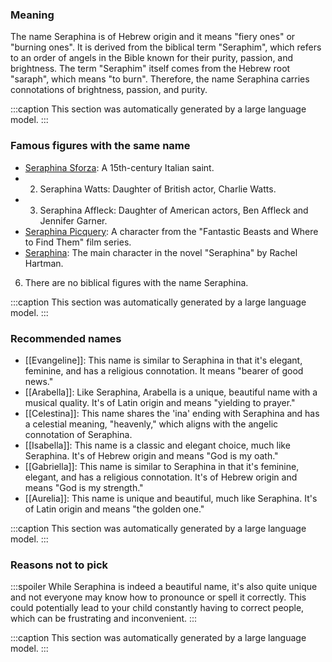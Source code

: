 ### Meaning
The name Seraphina is of Hebrew origin and it means "fiery ones" or "burning ones". It is derived from the biblical term "Seraphim", which refers to an order of angels in the Bible known for their purity, passion, and brightness. The term "Seraphim" itself comes from the Hebrew root "saraph", which means "to burn". Therefore, the name Seraphina carries connotations of brightness, passion, and purity.

:::caption
This section was automatically generated by a large language model.
:::

### Famous figures with the same name
- [Seraphina Sforza](https://en.wikipedia.org/wiki/Seraphina_Sforza): A 15th-century Italian saint.
- 2. Seraphina Watts: Daughter of British actor, Charlie Watts.
- 3. Seraphina Affleck: Daughter of American actors, Ben Affleck and Jennifer Garner.
- [Seraphina Picquery](https://en.wikipedia.org/wiki/Seraphina_Picquery): A character from the "Fantastic Beasts and Where to Find Them" film series.
- [Seraphina](https://en.wikipedia.org/wiki/Seraphina): The main character in the novel "Seraphina" by Rachel Hartman.
6. There are no biblical figures with the name Seraphina.

:::caption
This section was automatically generated by a large language model.
:::

### Recommended names
- [[Evangeline]]: This name is similar to Seraphina in that it's elegant, feminine, and has a religious connotation. It means "bearer of good news."
- [[Arabella]]: Like Seraphina, Arabella is a unique, beautiful name with a musical quality. It's of Latin origin and means "yielding to prayer."
- [[Celestina]]: This name shares the 'ina' ending with Seraphina and has a celestial meaning, "heavenly," which aligns with the angelic connotation of Seraphina.
- [[Isabella]]: This name is a classic and elegant choice, much like Seraphina. It's of Hebrew origin and means "God is my oath."
- [[Gabriella]]: This name is similar to Seraphina in that it's feminine, elegant, and has a religious connotation. It's of Hebrew origin and means "God is my strength."
- [[Aurelia]]: This name is unique and beautiful, much like Seraphina. It's of Latin origin and means "the golden one."

:::caption
This section was automatically generated by a large language model.
:::

### Reasons not to pick
:::spoiler
While Seraphina is indeed a beautiful name, it's also quite unique and not everyone may know how to pronounce or spell it correctly. This could potentially lead to your child constantly having to correct people, which can be frustrating and inconvenient.
:::

:::caption
This section was automatically generated by a large language model.
:::